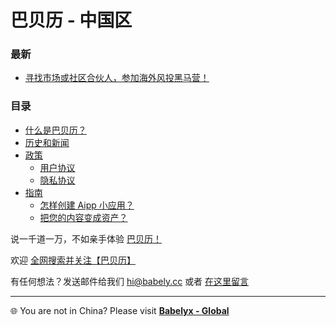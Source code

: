 # 巴贝历 - 中国区

### 最新

- [寻找市场或社区合伙人，参加海外风投黑马营！](./blog/20240720-venturethon)

### 目录

- [什么是巴贝历？](./whitepaper.md)
- [历史和新闻](./news.md)
- [政策](./doc/)
  - [用户协议](./doc/agreement.md)
  - [隐私协议](./doc/privacy.md)
- [指南](./howto/)
  - [怎样创建 Aipp 小应用？](./howto/create-aipp.md)
  - [把您的内容变成资产？](./howto/monetize-creation.md)

说一千道一万，不如亲手体验 [巴贝历！](https://u.babely.cc)

欢迎 [全网搜索并关注【巴贝历】](https://links.babely.cc)

有任何想法？发送邮件给我们 [hi@babely.cc](mailto:hi@babely.cc) 或者 [在这里留言](https://csr.babely.cc)

---

🌐 You are not in China? Please visit **[Babelyx - Global](https://lib.earth.babelyx.com)**
